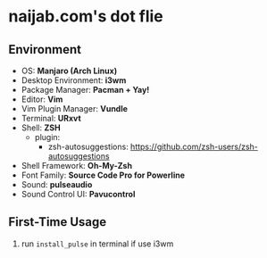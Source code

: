 # naijab.com's dot flie

## Environment

- OS: **Manjaro (Arch Linux)**
- Desktop Environment: **i3wm**
- Package Manager: **Pacman + Yay!**
- Editor: **Vim**
- Vim Plugin Manager: **Vundle**
- Terminal: **URxvt**
- Shell: **ZSH**
  - plugin:
    - zsh-autosuggestions: https://github.com/zsh-users/zsh-autosuggestions
- Shell Framework: **Oh-My-Zsh**
- Font Family: **Source Code Pro for Powerline**
- Sound: **pulseaudio**
- Sound Control UI: **Pavucontrol**

## First-Time Usage

1. run `install_pulse` in terminal if use i3wm

